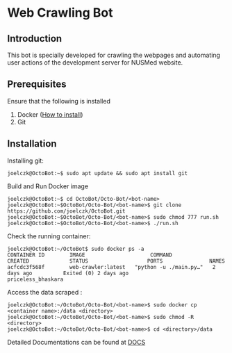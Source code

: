 # Web Crawling Bot

## Introduction
This bot is specially developed for crawling the webpages and automating user actions of the development server for NUSMed website.

## Prerequisites
Ensure that the following is installed
1. Docker ([How to install](https://docs.docker.com/install/ "https://docs.docker.com/install/"))
2. Git

## Installation
Installing git:
```console
joelczk@OctoBot:~$ sudo apt update && sudo apt install git
```

Build and Run Docker image
```console
joelczk@OctoBot:~$ cd OctoBot/Octo-Bot/<bot-name>
joelczk@OctoBot:~$OctoBot/Octo-Bot/<bot-name>$ git clone https://github.com/joelczk/OctoBot.git
joelczk@OctoBot:~$OctoBot/Octo-Bot/<bot-name>$ sudo chmod 777 run.sh
joelczk@OctoBot:~$OctoBot/Octo-Bot/<bot-name>$ ./run.sh
```

Check the running container:

```console
joelczk@OctoBot:~/OctoBot$ sudo docker ps -a
CONTAINER ID        IMAGE                     COMMAND                  CREATED             STATUS                   PORTS               NAMES
acfcdc3f568f        web-crawler:latest   "python -u ./main.py…"   2 days ago          Exited (0) 2 days ago                        priceless_bhaskara
```

Access the data scraped :

```console
joelczk@OctoBot:~/OctoBot/Octo-Bot/<bot-name>$ sudo docker cp <container name>:/data <directory>
joelczk@OctoBot:~/OctoBot/Octo-Bot/<bot-name>$ sudo chmod -R <directory>
joelczk@OctoBot:~/OctoBot/Octo-Bot/<bot-name>$ cd <directory>/data
```
Detailed Documentations can be found at [DOCS](https://github.com/joelczk/web-crawler/blob/master/Docs/README.md)
